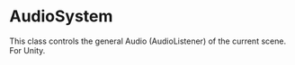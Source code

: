 # AudioSystem
This class controls the general Audio (AudioListener) of the current scene. For Unity.
